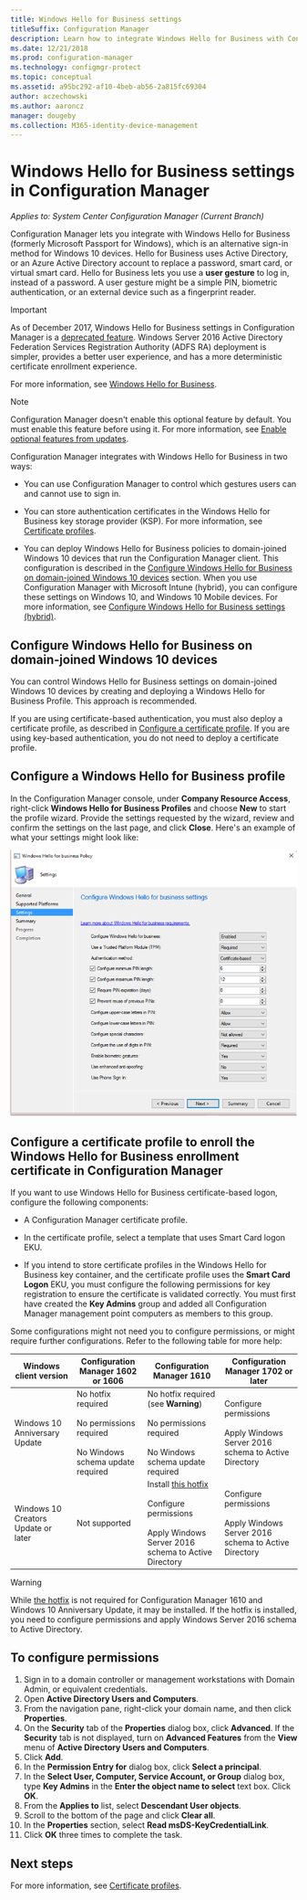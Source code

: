 ```yaml
---
title: Windows Hello for Business settings
titleSuffix: Configuration Manager
description: Learn how to integrate Windows Hello for Business with Configuration Manager.
ms.date: 12/21/2018
ms.prod: configuration-manager
ms.technology: configmgr-protect
ms.topic: conceptual
ms.assetid: a95bc292-af10-4beb-ab56-2a815fc69304
author: aczechowski
ms.author: aaroncz
manager: dougeby
ms.collection: M365-identity-device-management
---
```


# Windows Hello for Business settings in Configuration Manager

*Applies to: System Center Configuration Manager (Current Branch)*

<!--1245704-->
Configuration Manager lets you integrate with Windows Hello for Business (formerly Microsoft Passport for Windows), which is an alternative sign-in method for Windows 10 devices. Hello for Business uses Active Directory, or an Azure Active Directory account to replace a password, smart card, or virtual smart card. Hello for Business lets you use a **user gesture** to log in, instead of a password. A user gesture might be a simple PIN, biometric authentication, or an external device such as a fingerprint reader.


> [!Important]  
> As of December 2017, Windows Hello for Business settings in Configuration Manager is a [deprecated feature](/sccm/core/plan-design/changes/deprecated/removed-and-deprecated-cmfeatures). Windows Server 2016 Active Directory Federation Services Registration Authority (ADFS RA) deployment is simpler, provides a better user experience, and has a more deterministic certificate enrollment experience.  


For more information, see [Windows Hello for Business](https://docs.microsoft.com/windows/access-protection/hello-for-business/hello-identity-verification).


> [!Note]  
> Configuration Manager doesn't enable this optional feature by default. You must enable this feature before using it. For more information, see [Enable optional features from updates](/sccm/core/servers/manage/install-in-console-updates#bkmk_options).<!--505213-->  


Configuration Manager integrates with Windows Hello for Business in two ways:  

- You can use Configuration Manager to control which gestures users can and cannot use to sign in.  

- You can store authentication certificates in the Windows Hello for Business key storage provider (KSP). For more information, see [Certificate profiles](introduction-to-certificate-profiles.md).  

- You can deploy Windows Hello for Business policies to domain-joined Windows 10 devices that run the Configuration Manager client. This configuration is described in the [Configure Windows Hello for Business on domain-joined Windows 10 devices](#configure-windows-hello-for-business-on-domain-joined-windows-10-devices) section. When you use Configuration Manager with Microsoft Intune (hybrid), you can configure these settings on Windows 10, and Windows 10 Mobile devices. For more information, see [Configure Windows Hello for Business settings (hybrid)](/sccm/mdm/deploy-use/windows-hello-for-business-settings).



## Configure Windows Hello for Business on domain-joined Windows 10 devices

You can control Windows Hello for Business settings on domain-joined Windows 10 devices by creating and deploying a Windows Hello for Business Profile. This approach is recommended.


If you are using certificate-based authentication, you must also deploy a certificate profile, as described in [Configure a certificate profile](#configure-a-certificate-profile). If you are using key-based authentication, you do not need to deploy a certificate profile.



## Configure a Windows Hello for Business profile  

In the Configuration Manager console, under **Company Resource Access**, right-click **Windows Hello for Business Profiles** and choose **New** to start the profile wizard. Provide the settings requested by the wizard, review and confirm the settings on the last page, and click **Close**. Here's an example of what your settings might look like:  

![Windows Hello for Business Policy wizard, showing the list of available settings](../media/Hello-for-Business-settings.png)



## Configure a certificate profile to enroll the Windows Hello for Business enrollment certificate in Configuration Manager  

If you want to use Windows Hello for Business certificate-based logon, configure the following components:  

-   A Configuration Manager certificate profile.  

-   In the certificate profile, select a template that uses Smart Card logon EKU.  

-	If you intend to store certificate profiles in the Windows Hello for Business key container, and the certificate profile uses the **Smart Card Logon** EKU, you must configure the following permissions for key registration to ensure the certificate is validated correctly.
You must first have created the **Key Admins** group and added all Configuration Manager management point computers as members to this group.

Some configurations might not need you to configure permissions, or might require further configurations. Refer to the following table for more help:

|Windows client version|Configuration Manager 1602 or 1606|Configuration Manager 1610|Configuration Manager 1702 or later|
|-|-|-|-|
|Windows 10 Anniversary Update|No hotfix required<br><br>No permissions required<br><br>No Windows schema update required|No hotfix required (see **Warning**)<br><br>No permissions required<br><br>No Windows schema update required|Configure permissions<br><br>Apply Windows Server 2016 schema to Active Directory|
|Windows 10 Creators Update or later|Not supported|Install [this hotfix](https://support.microsoft.com/help/4010155/update-rollup-for-system-center-configuration-manager-current-branch-v)<br><br>Configure permissions<br><br>Apply Windows Server 2016 schema to Active Directory|Configure permissions<br><br>Apply Windows Server 2016 schema to Active Directory|

> [!WARNING]
> While [the hotfix](https://support.microsoft.com/help/4010155/update-rollup-for-system-center-configuration-manager-current-branch-v) is not required for Configuration Manager 1610 and Windows 10 Anniversary Update, it may be installed.  If the hotfix is installed, you need to configure permissions and apply Windows Server 2016 schema to Active Directory.

## To configure permissions

1.	Sign in to a domain controller or management workstations with Domain Admin, or equivalent credentials.
2.	Open **Active Directory Users and Computers**.
3.	From the navigation pane, right-click your domain name, and then click **Properties**.
4.	On the **Security** tab of the *<domain name>* **Properties** dialog box, click **Advanced**. 
If the **Security** tab is not displayed, turn on **Advanced Features** from the **View** menu of **Active Directory Users and Computers**.
5.	Click **Add**.
6.	In the **Permission Entry for** *<domain name>* dialog box, click **Select a principal**.
7.	In the **Select User, Computer, Service Account, or Group** dialog box, type **Key Admins** in the **Enter the object name to select** text box. Click **OK**.
8.	From the **Applies to** list, select **Descendant User objects**.
9.	Scroll to the bottom of the page and click **Clear all**.
10.	In the **Properties** section, select **Read msDS-KeyCredentialLink**.
11.	Click **OK** three times to complete the task.


## Next steps

For more information, see [Certificate profiles](introduction-to-certificate-profiles.md).  




